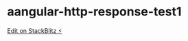 # aangular-http-response-test1

[Edit on StackBlitz ⚡️](https://stackblitz.com/edit/aangular-http-response-test1)